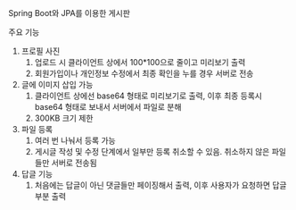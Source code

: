 Spring Boot와 JPA를 이용한 게시판

주요 기능

1. 프로필 사진
   1) 업로드 시 클라이언트 상에서 100*100으로 줄이고 미리보기 출력
   2) 회원가입이나 개인정보 수정에서 최종 확인을 누를 경우 서버로 전송
2. 글에 이미지 삽입 가능
   1) 클라이언트 상에선 base64 형태로 미리보기로 출력, 이후 최종 등록시 base64 형태로 보내서 서버에서 파일로 분해
   2) 300KB 크기 제한
3. 파일 등록
   1) 여러 번 나눠서 등록 가능
   2) 게시글 작성 및 수정 단계에서 일부만 등록 취소할 수 있음. 취소하지 않은 파일들만 서버로 전송됨
4. 답글 기능
   1) 처음에는 답글이 아닌 댓글들만 페이징해서 출력, 이후 사용자가 요청하면 답글 부분 출력
